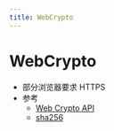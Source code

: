 ```yaml
---
title: WebCrypto
---
```


# WebCrypto

- 部分浏览器要求 HTTPS
- 参考
  - [Web Crypto API](https://developer.mozilla.org/en-US/docs/Web/API/Web_Crypto_API)
  - [sha256](https://gist.github.com/GaspardP/fffdd54f563f67be8944)
